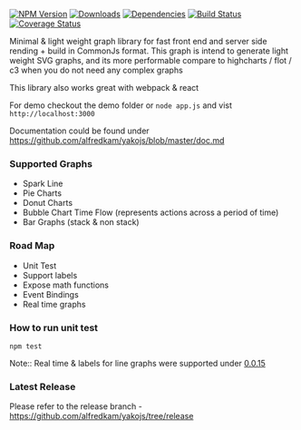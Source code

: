 [![NPM Version](https://img.shields.io/npm/v/yako.svg)](https://npmjs.org/package/yako)
[![Downloads](https://img.shields.io/npm/dm/yako.svg)](https://npmjs.org/package/yako)
[![Dependencies](https://david-dm.org/alfredkam/yakojs.svg)](https://david-dm.org/alfredkam/yakojs)
[![Build Status](https://img.shields.io/travis/alfredkam/yakojs.svg)](https://travis-ci.org/alfredkam/yakojs)
[![Coverage Status](https://coveralls.io/repos/alfredkam/yakojs/badge.svg)](https://coveralls.io/r/alfredkam/yakojs)

Minimal & light weight graph library for fast front end and server side rending + build in CommonJs format.  This graph is intend to generate light weight SVG graphs, and its more performable compare to highcharts / flot / c3 when you do not need any complex graphs

This library also works great with webpack & react

For demo checkout the demo folder or ```node app.js``` and vist ```http://localhost:3000```

Documentation could be found under https://github.com/alfredkam/yakojs/blob/master/doc.md

### Supported Graphs
 - Spark Line
 - Pie Charts
 - Donut Charts
 - Bubble Chart Time Flow (represents actions across a period of time)
 - Bar Graphs (stack & non stack)

### Road Map
 - Unit Test
 - Support labels
 - Expose math functions
 - Event Bindings
 - Real time graphs

### How to run unit test
```npm test```
 
Note:: Real time & labels for line graphs were supported under <a href='https://github.com/alfredkam/yakojs/tree/v0.0.16-re20140902'>0.0.15</a>

### Latest Release
Please refer to the release branch - https://github.com/alfredkam/yakojs/tree/release
